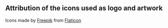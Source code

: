 ## Attribution of the icons used as logo and artwork

Icons made by [Freepik](https://www.flaticon.com/authors/freepik) from [Flaticon](https://www.flaticon.com/)
